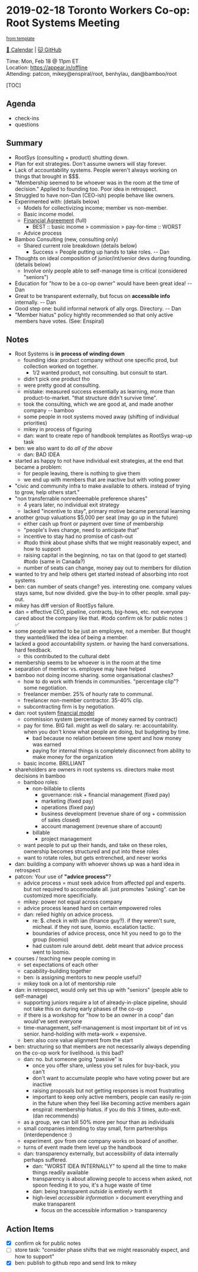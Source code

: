 # 2019-02-18 Toronto Workers Co-op: Root Systems Meeting

<sup>[from template][template]</sup>

[:date: Calendar][cal] | [:cat: GitHub][gh]

Time: Mon, Feb 18 @ 11pm ET  
Location: https://appear.in/offline  
Attending: patcon, mikey@enspiral/root, benhylau, dan@bamboo/root
 
[TOC]

## Agenda

- check-ins
- questions

## Summary

- RootSys (consulting + product) shutting down.
- Plan for exit strategies. Don't assume owners will stay forever.
- Lack of accountability systems. People weren't always working on things that brought in $$$.
- "Membership seemed to be whoever was in the room at the time of decision." Applied to founding too. Poor idea in retrospect.
- Struggled to have non-Dan (CEO-ish) people behave like owners.
- Experimented with: (details below)
    - Models for collectivizing income; member vs non-member.
    - Basic income model.
    - [Financial Agreement](https://www.rootsystems.nz/agreements/financial_agreement.html) (full)
        - BEST :: basic income > commission > pay-for-time :: WORST
    - Advice process
- Bamboo Consulting (new, consulting only)
    - Shared current role breakdown (details below)
        - Success = People putting up hands to take roles. -- Dan
- Thoughts on ideal composition of junior/int/senior devs during founding. (details below)
    - Involve only people able to self-manage time is critical (considered "seniors")
- Education for "how to be a co-op owner" would have been great idea! -- Dan
- Great to be transparent externally, but focus on **accessible info** internally. -- Dan
- Good step one: build informal network of ally orgs. Directory. -- Dan
- "Member hiatus" policy hightly recommended so that only active members have votes. (See: Enspiral)

## Notes

- Root Systems is **in process of winding down**
    - founding idea: product company without one specific prod, but collection worked on together.
        - 1/2 wanted product, not consulting. but consult to start.
    - didn't pick one product tho
    - were pretty good at consulting.
    - mistake: measured success essentially as learning, more than product-to-market. "that structure didn't survive time".
    - took the consulting, which we are good at, and made another company -- bamboo
    - some people in root systems moved away (shifting of individual priorities)
    - mikey in process of figuring
    - dan: want to create repo of handbook templates as RootSys wrap-up task
- ben: we also want to do _all of the above_
    - dan: BAD IDEA
- started as happy to not have individual exit strategies, at the end that became a problem:
    - for people leaving, there is nothing to give them
    - we end up with members that are inactive but with voting power
- "civic and community infra to make available to others. instead of trying to grow, help others start."
- "non transferrable nonredeemable preference shares"
    - 4 years later, no individual exit strategy
    - lacked "incentive to stay", primary motive became personal learning
- another group valuations $5,000 per seat (may go up in the future)
    - either cash up front or payment over time of membership
    - "people's lives change, need to anticipate that"
    - incentive to stay had no promise of cash-out
    - #todo think about phase shifts that we might reasonably expect, and how to support
    - raising capital in the beginning, no tax on that (good to get started) #todo (same in Canada?)
    - number of seats can change, money pay out to members for dilution
- wanted to try and help others get started instead of absorbing into root systems
- ben: can number of seats change? yes. interesting one. company values stays same, but now divided. give the buy-in to other people. small pay-out.
- mikey has diff version of RootSys failure.
- dan = effective CEO, pipeline, contracts, big-hows, etc. not everyone cared about the company like that. #todo confirm ok for public notes :) :white_check_mark:
- some people wanted to be just an employee, not a member. But thought they wanted/liked the idea of being a member. 
- lacked a good accountability system. or having the hard conversations. hard feedback.
    - this contributed to the cultural debt
- membership seems to be whoever is in the room at the time
- separation of member vs. employee may have helped
- bamboo not doing income sharing. some organisational clashes?
    - how to do work with friends in communities. "percentage clip"? some negotiation.
    - freelancer member. 25% of hourly rate to communal.
    - freelancer non-member contractor. 35-40% clip.
    - subcontracting firm is by negotiation.
- dan: root system [financial model](https://www.rootsystems.nz/agreements/financial_agreement.html)
    - commission system (percentage of money earned by contract)
    - pay for time. BIG fail. might as well do salary. re: accountability. when you don't know what people are doing, but budgeting by time.
        - bad because no relation between time spent and how money was earned
        - paying for internal things is completely disconnect from ability to make money for the organization
    - basic income. BRILLIANT
- shareholders are owners in root systems vs. directors make most decisions in bamboo
    - bamboo roles:
        - non-billable to clients
            - governance: risk + financial management (fixed pay)
            - marketing (fixed pay)
            - operations (fixed pay)
            - business development (revenue share of org + commission of sales closed)
            - account management (revenue share of account)
        - billable
            - project management
    - want people to put up their hands, and take on these roles, ownership becomes structured and put into these roles
    - want to rotate roles, but gets entrenched, and never works
- dan: building a company with whoever shows up was a hard idea in retrospect
- patcon: Your use of **"advice process"**?
    - advice process = must seek advice from affected ppl and experts. but not required to accomodate all. just promotes "asking". can be customized more specificially.
    - mikey: power not equal across company
    - advice process leaned hard on certain empowered roles
    - dan: relied highly on advice process.
        - re: $. check in with ian (finance guy?). if they weren't sure, micheal. if they not sure, loomio. escalation tactic.
        - boundaries of advice process, once hit you need to go to the group (loomio)
        - had custom rule around debt. debt meant that advice process went to loomio.
- courses / teaching new people coming in
    - set expectations of each other
    - capability-building together
    - ben: is assigning mentors to new people useful?
    - mikey took on a lot of mentorship role
- dan: in retrospect, would only set this up with "seniors" (people able to self-manage)
    - supporting juniors require a lot of already-in-place pipeline, should not take this on during early phases of the co-op
    - if there is a workshop for "how to be an owner in a coop" dan would've sent everyone
    - time-management, self-management is most important bit of int vs senior. hand-holding with meta-work = expensive.
    - ben: also core value alignment from the start
- ben: structuring so that members are not necessarily always depending on the co-op work for livelihood. is this bad?
    - dan: no. but someone going "passive" is 
        - once you offer share, unless you set rules for buy-back, you can't
        - don't want to accumulate people who have voting power but are inactive
        - raising proposals but not getting responses is most frustrating 
        - important to keep only active members, people can easily re-join in the future when they feel like becoming active members again
        - enspiral: membership hiatus. if you do this 3 times, auto-exit. (dan recommends)
    - as a group, we can bill 50% more per hour than as individuals
    - small companies intending to stay small, form partnerships (interdependence :)
    - experiment. gov from one company works on board of another.
    - turns of event made them level up the handbook
    - dan: transparency externally, but accessibility of data internally perhaps suffered.
        - dan: "WORST IDEA INTERNALLY" to spend all the time to make things readily available
        - transparency is about allowing people to access when asked, not spoon feeding it to you, it's a huge waste of time
        - dan: being transparent _outside_ is entirely worth it
        - high-level _accessible information_ > document everything and make transparent
            - focus on the accessible information > transparency

## Action Items

- [x] confirm ok for public notes
- [ ] store task: "consider phase shifts that we might reasonably expect, and how to support"
- [x] ben: publish to github repo and send link to mikey

<!-- Links -->
[template]: https://hackmd.io/0mgHiik2QwOLbOT-2_Uh7w?edit
[cal]: https://calendar.google.com/calendar/embed?src=s2224p8sptnujs736vplf9anjo%40group.calendar.google.com&ctz=America%2FToronto
[gh]: https://github.com/cryptographydog/december-retreat
